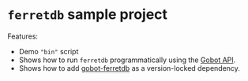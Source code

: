 # `ferretdb` sample project

Features:

- Demo `"bin"` script
- Shows how to run `ferretdb` programmatically using the [Gobot API](https://github.com/benallfree/gobot/tree/v1.0.0-alpha.34/docs/readme.md).
- Shows how to add [gobot-ferretdb](https://www.npmjs.com/package/gobot-ferretdb) as a version-locked dependency.
